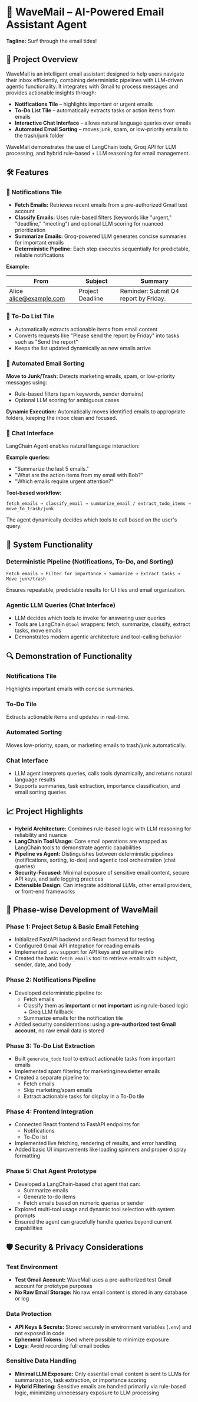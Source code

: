# 🌊 WaveMail – AI-Powered Email Assistant Agent

**Tagline:** Surf through the email tides!

## 🚀 Project Overview

WaveMail is an intelligent email assistant designed to help users navigate their inbox efficiently, combining deterministic pipelines with LLM-driven agentic functionality. It integrates with Gmail to process messages and provides actionable insights through:

- **Notifications Tile** – highlights important or urgent emails
- **To-Do List Tile** – automatically extracts tasks or action items from emails
- **Interactive Chat Interface** – allows natural language queries over emails
- **Automated Email Sorting** – moves junk, spam, or low-priority emails to the trash/junk folder

WaveMail demonstrates the use of LangChain tools, Groq API for LLM processing, and hybrid rule-based + LLM reasoning for email management.

## 🛠 Features

### 🔹 Notifications Tile

- **Fetch Emails:** Retrieves recent emails from a pre-authorized Gmail test account
- **Classify Emails:** Uses rule-based filters (keywords like "urgent," "deadline," "meeting") and optional LLM scoring for nuanced prioritization
- **Summarize Emails:** Groq-powered LLM generates concise summaries for important emails
- **Deterministic Pipeline:** Each step executes sequentially for predictable, reliable notifications

**Example:**

| From | Subject | Summary |
|------|---------|---------|
| Alice alice@example.com | Project Deadline | Reminder: Submit Q4 report by Friday. |

### 🔹 To-Do List Tile

- Automatically extracts actionable items from email content
- Converts requests like "Please send the report by Friday" into tasks such as "Send the report"
- Keeps the list updated dynamically as new emails arrive

### 🔹 Automated Email Sorting

**Move to Junk/Trash:** Detects marketing emails, spam, or low-priority messages using:
- Rule-based filters (spam keywords, sender domains)
- Optional LLM scoring for ambiguous cases

**Dynamic Execution:** Automatically moves identified emails to appropriate folders, keeping the inbox clean and focused.

### 🔹 Chat Interface

LangChain Agent enables natural language interaction:

**Example queries:**
- "Summarize the last 5 emails."
- "What are the action items from my email with Bob?"
- "Which emails require urgent attention?"

**Tool-based workflow:**
```
fetch_emails → classify_email → summarize_email / extract_todo_items → move_to_trash/junk
```

The agent dynamically decides which tools to call based on the user's query.

## 🔗 System Functionality

### Deterministic Pipeline (Notifications, To-Do, and Sorting)

```
Fetch emails → Filter for importance → Summarize → Extract tasks → Move junk/trash
```

Ensures repeatable, predictable results for UI tiles and email organization.

### Agentic LLM Queries (Chat Interface)

- LLM decides which tools to invoke for answering user queries
- Tools are LangChain `@tool` wrappers: fetch, summarize, classify, extract tasks, move emails
- Demonstrates modern agentic architecture and tool-calling behavior

## 🔍 Demonstration of Functionality

### Notifications Tile
Highlights important emails with concise summaries.

### To-Do Tile
Extracts actionable items and updates in real-time.

### Automated Sorting
Moves low-priority, spam, or marketing emails to trash/junk automatically.

### Chat Interface
- LLM agent interprets queries, calls tools dynamically, and returns natural language results
- Supports summaries, task extraction, importance classification, and email sorting queries

## 📈 Project Highlights

- **Hybrid Architecture:** Combines rule-based logic with LLM reasoning for reliability and nuance
- **LangChain Tool Usage:** Core email operations are wrapped as LangChain tools to demonstrate agentic capabilities
- **Pipeline vs Agent:** Distinguishes between deterministic pipelines (notifications, sorting, to-dos) and agentic tool orchestration (chat queries)
- **Security-Focused:** Minimal exposure of sensitive email content, secure API keys, and safe logging practices
- **Extensible Design:** Can integrate additional LLMs, other email providers, or front-end frameworks

## 🚀 Phase-wise Development of WaveMail

### **Phase 1: Project Setup & Basic Email Fetching**
- Initialized FastAPI backend and React frontend for testing
- Configured Gmail API integration for reading emails
- Implemented `.env` support for API keys and sensitive info
- Created the basic `fetch_emails` tool to retrieve emails with subject, sender, date, and body

### **Phase 2: Notifications Pipeline**
- Developed deterministic pipeline to:
  - Fetch emails
  - Classify them as **important** or **not important** using rule-based logic + Groq LLM fallback
  - Summarize emails for the notification tile
- Added security considerations: using a **pre-authorized test Gmail account**, no raw email data is stored

### **Phase 3: To-Do List Extraction**
- Built `generate_todo` tool to extract actionable tasks from important emails
- Implemented spam filtering for marketing/newsletter emails
- Created a separate pipeline to:
  - Fetch emails
  - Skip marketing/spam emails
  - Extract actionable tasks for display in a To-Do tile

### **Phase 4: Frontend Integration**
- Connected React frontend to FastAPI endpoints for:
  - Notifications
  - To-Do list
- Implemented live fetching, rendering of results, and error handling
- Added basic UI improvements like loading spinners and proper display formatting

### **Phase 5: Chat Agent Prototype**
- Developed a LangChain-based chat agent that can:
  - Summarize emails
  - Generate to-do items
  - Fetch emails based on numeric queries or sender
- Explored multi-tool usage and dynamic tool selection with system prompts
- Ensured the agent can gracefully handle queries beyond current capabilities

## 🛡 Security & Privacy Considerations

### Test Environment
- **Test Gmail Account:** WaveMail uses a pre-authorized test Gmail account for prototype purposes
- **No Raw Email Storage:** No raw email content is stored in any database or log

### Data Protection
- **API Keys & Secrets:** Stored securely in environment variables (`.env`) and not exposed in code
- **Ephemeral Tokens:** Used where possible to minimize exposure
- **Logs:** Avoid recording full email bodies

### Sensitive Data Handling
- **Minimal LLM Exposure:** Only essential email content is sent to LLMs for summarization, task extraction, or importance scoring
- **Hybrid Filtering:** Sensitive emails are handled primarily via rule-based logic, minimizing unnecessary exposure to LLM processing